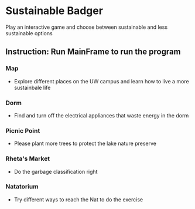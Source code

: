 # Sustainable Badger
Play an interactive game and choose between sustainable and less sustainable options
## Instruction: Run MainFrame to run the program
### Map
- Explore different places on the UW campus and learn how to live a more sustainbale life
### Dorm
- Find and turn off the electrical appliances that waste energy in the dorm
### Picnic Point
- Please plant more trees to protect the lake nature preserve
### Rheta's Market
- Do the garbage classification right
### Natatorium
- Try different ways to reach the Nat to do the exercise
